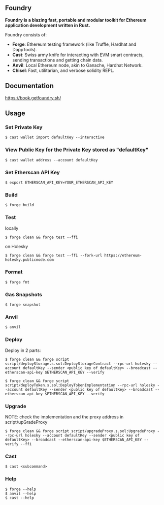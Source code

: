 ## Foundry

**Foundry is a blazing fast, portable and modular toolkit for Ethereum application development written in Rust.**

Foundry consists of:

-   **Forge**: Ethereum testing framework (like Truffle, Hardhat and DappTools).
-   **Cast**: Swiss army knife for interacting with EVM smart contracts, sending transactions and getting chain data.
-   **Anvil**: Local Ethereum node, akin to Ganache, Hardhat Network.
-   **Chisel**: Fast, utilitarian, and verbose solidity REPL.

## Documentation

https://book.getfoundry.sh/

## Usage

### Set Private Key

```shell
$ cast wallet import defaultKey --interactive
```

### View Public Key for the Private Key stored as "defaultKey"

```shell
$ cast wallet address --account defaultKey
```

### Set Etherscan API Key

```shell
$ export ETHERSCAN_API_KEY=YOUR_ETHERSCAN_API_KEY
```

### Build

```shell
$ forge build
```

### Test
locally
```shell
$ forge clean && forge test --ffi
```
on Holesky
```shell
$ forge clean && forge test --ffi --fork-url https://ethereum-holesky.publicnode.com
```

### Format

```shell
$ forge fmt
```

### Gas Snapshots

```shell
$ forge snapshot
```

### Anvil

```shell
$ anvil
```

### Deploy
Deploy in 2 parts:

```shell
$ forge clean && forge script script/deployStorage.s.sol:DeployStorageContract --rpc-url holesky --account defaultKey --sender <public key of defaultKey> --broadcast --etherscan-api-key $ETHERSCAN_API_KEY --verify
```
```shell
$ forge clean && forge script script/deployToken.s.sol:DeployTokenImplementation --rpc-url holesky --account defaultKey --sender <public key of defaultKey> --broadcast --etherscan-api-key $ETHERSCAN_API_KEY --verify
```

### Upgrade
NOTE: check the implementation and the proxy address in script/upGradeProxy

```shell
$ forge clean && forge script script/upgradeProxy.s.sol:UpgradeProxy --rpc-url holesky --account defaultKey --sender <public key of defaultKey> --broadcast --etherscan-api-key $ETHERSCAN_API_KEY --verify --ffi
```

### Cast

```shell
$ cast <subcommand>
```

### Help

```shell
$ forge --help
$ anvil --help
$ cast --help
```
